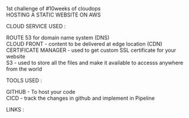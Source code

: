 1st challenge of #10weeks of cloudops     <br>
HOSTING A STATIC WEBSITE ON AWS

CLOUD SERVICE USED : 

ROUTE 53 for domain name system (DNS)   <br>
CLOUD FRONT - content to be delivered at edge location (CDN)   <br>
CERTIFICATE MANAGER - used to get custom SSL certificate for your website    <br>
S3 - used to store all the files and make it available to accesss anywhere from the world    <br>  


TOOLS USED :

GITHUB - To host your code   <br> 
CICD - track the changes in github and implement in Pipeline   <br>


LINKS : 
